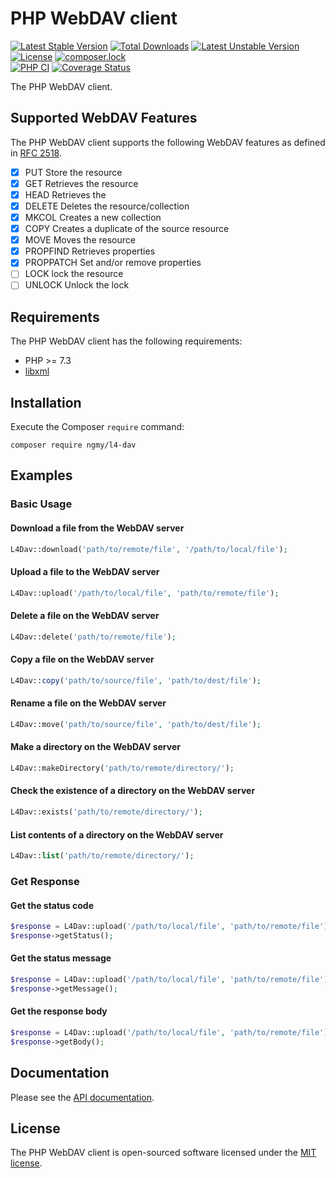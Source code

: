 # PHP WebDAV client
[![Latest Stable Version](https://poser.pugx.org/ngmy/l4-dav/v)](//packagist.org/packages/ngmy/l4-dav)
[![Total Downloads](https://poser.pugx.org/ngmy/l4-dav/downloads)](//packagist.org/packages/ngmy/l4-dav)
[![Latest Unstable Version](https://poser.pugx.org/ngmy/l4-dav/v/unstable)](//packagist.org/packages/ngmy/l4-dav)
[![License](https://poser.pugx.org/ngmy/l4-dav/license)](//packagist.org/packages/ngmy/l4-dav)
[![composer.lock](https://poser.pugx.org/ngmy/l4-dav/composerlock)](//packagist.org/packages/ngmy/l4-dav)<br>
[![PHP CI](https://github.com/ngmy/l4-dav/workflows/PHP%20CI/badge.svg)](https://github.com/ngmy/l4-dav/actions?query=workflow%3A%22PHP+CI%22)
[![Coverage Status](https://coveralls.io/repos/github/ngmy/l4-dav/badge.svg?branch=master)](https://coveralls.io/github/ngmy/l4-dav?branch=master)

The PHP WebDAV client.

## Supported WebDAV Features
The PHP WebDAV client supports the following WebDAV features as defined in [RFC 2518](https://tools.ietf.org/html/rfc2518).

- [x] PUT Store the resource
- [x] GET Retrieves the resource
- [x] HEAD Retrieves the
- [x] DELETE Deletes the resource/collection
- [x] MKCOL Creates a new collection
- [x] COPY Creates a duplicate of the source resource
- [x] MOVE Moves the resource
- [x] PROPFIND Retrieves properties
- [x] PROPPATCH Set and/or remove properties
- [ ] LOCK lock the resource
- [ ] UNLOCK Unlock the lock

## Requirements
The PHP WebDAV client has the following requirements:

* PHP >= 7.3
* [libxml](https://www.php.net/manual/ja/book.libxml.php)

## Installation
Execute the Composer `require` command:
```console
composer require ngmy/l4-dav
```

## Examples

### Basic Usage
#### Download a file from the WebDAV server

```php
L4Dav::download('path/to/remote/file', '/path/to/local/file');
```

#### Upload a file to the WebDAV server

```php
L4Dav::upload('/path/to/local/file', 'path/to/remote/file');
```

#### Delete a file on the WebDAV server

```php
L4Dav::delete('path/to/remote/file');
```

#### Copy a file on the WebDAV server

```php
L4Dav::copy('path/to/source/file', 'path/to/dest/file');
```

#### Rename a file on the WebDAV server

```php
L4Dav::move('path/to/source/file', 'path/to/dest/file');
```

#### Make a directory on the WebDAV server

```php
L4Dav::makeDirectory('path/to/remote/directory/');
```

#### Check the existence of a directory on the WebDAV server

```php
L4Dav::exists('path/to/remote/directory/');
```

#### List contents of a directory on the WebDAV server

```php
L4Dav::list('path/to/remote/directory/');
```

### Get Response
#### Get the status code
```php
$response = L4Dav::upload('/path/to/local/file', 'path/to/remote/file');
$response->getStatus();
```

#### Get the status message
```php
$response = L4Dav::upload('/path/to/local/file', 'path/to/remote/file');
$response->getMessage();
```

#### Get the response body
```php
$response = L4Dav::upload('/path/to/local/file', 'path/to/remote/file');
$response->getBody();
```

## Documentation

Please see the [API documentation](https://ngmy.github.io/l4-dav/api/).

## License
The PHP WebDAV client is open-sourced software licensed under the [MIT license](http://opensource.org/licenses/MIT).
